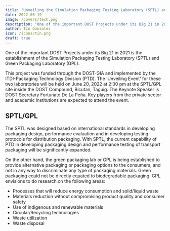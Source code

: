 ```yaml
---
title: "Unveiling the Simulation Packaging Testing Laboratory (SPTL) and Green Packaging Laboratory (GPL) An Epilogue"
date: 2022-06-19
image: /covers/tech.png
description: "One of the important DOST Projects under its Big 21 in 2021 is the establishment of the Simulation Packaging Testing Laboratory (SPTL) and Green Packaging Laboratory (GPL)"
author: Tin Gonzales
icon: /icons/tin.png
draft: true
---
```


<!-- Sunday, June 19, 2022 -->


One of the important DOST Projects under its Big 21 in 2021 is the establishment of the Simulation Packaging Testing Laboratory (SPTL) and Green Packaging Laboratory (GPL).  

This project was funded through the DOST-GIA and implemented by the ITDI-Packaging Technology Division (PTD).  The ‘Unveiling Event’ for these two laboratories will be held on June 20, 2022 at 2:00 pm at the SPTL/GPL site inside the DOST Compound, Bicutan, Taguig.  The Keynote Speaker is DOST Secretary Fortunato De La Peña.  Key players from the private sector and academic institutions are expected to attend the event.


## SPTL/GPL 

The SPTL was designed based on international standards in developing packaging design, performance evaluation and in developing testing protocols for distribution packaging.  With SPTL, the current capability of PTD in developing packaging design and performance testing of transport packaging will be significantly expanded.   

On the other hand, the green packaging lab or GPL is being established to provide alternative packaging or packaging options to the consumers, and not in any way to discriminate any type of packaging materials.  Green packaging could not be directly equated to biodegradable packaging.  GPL envisions to do research on the following areas:

- Processes that will reduce energy consumption and solid/liquid waste
- Materials reduction without compromising product quality and consumer safety
- Use of indigenous and renewable materials
- Circular/Recycling technologies
- Waste utilization
- Waste disposal

